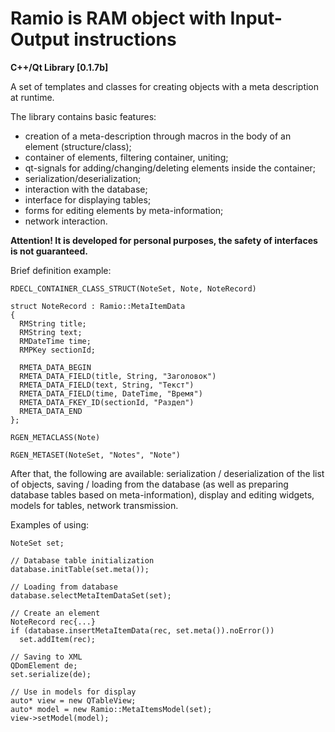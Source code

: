 # Ramio is RAM object with Input-Output instructions
**C++/Qt Library [0.1.7b]**

A set of templates and classes for creating objects with a meta description at runtime.

The library contains basic features:
+ creation of a meta-description through macros in the body of an element (structure/class);
+ container of elements, filtering container, uniting;
+ qt-signals for adding/changing/deleting elements inside the container;
+ serialization/deserialization;
+ interaction with the database;
+ interface for displaying tables;
+ forms for editing elements by meta-information;
+ network interaction.

**Attention! It is developed for personal purposes, the safety of interfaces is not guaranteed.**

Brief definition example:

	RDECL_CONTAINER_CLASS_STRUCT(NoteSet, Note, NoteRecord)

	struct NoteRecord : Ramio::MetaItemData
	{
	  RMString title;
	  RMString text;
	  RMDateTime time;
	  RMPKey sectionId;

	  RMETA_DATA_BEGIN
	  RMETA_DATA_FIELD(title, String, "Заголовок")
	  RMETA_DATA_FIELD(text, String, "Текст")
	  RMETA_DATA_FIELD(time, DateTime, "Время")
	  RMETA_DATA_FKEY_ID(sectionId, "Раздел")
	  RMETA_DATA_END
	};

	RGEN_METACLASS(Note)

	RGEN_METASET(NoteSet, "Notes", "Note")

After that, the following are available: serialization / deserialization of the list of objects, saving / loading from the database (as well as preparing database tables based on meta-information), display and editing widgets, models for tables, network transmission.

Examples of using:

	NoteSet set;

	// Database table initialization
	database.initTable(set.meta());

	// Loading from database
	database.selectMetaItemDataSet(set);

	// Create an element
	NoteRecord rec{...}
	if (database.insertMetaItemData(rec, set.meta()).noError())
	  set.addItem(rec);

	// Saving to XML
	QDomElement de;
	set.serialize(de);

	// Use in models for display
	auto* view = new QTableView;
	auto* model = new Ramio::MetaItemsModel(set);
	view->setModel(model);
